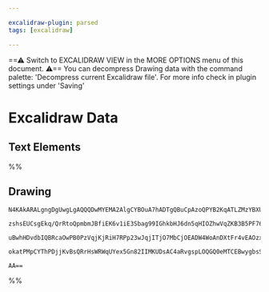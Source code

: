 ```yaml
---

excalidraw-plugin: parsed
tags: [excalidraw]

---
```

==⚠  Switch to EXCALIDRAW VIEW in the MORE OPTIONS menu of this document. ⚠== You can decompress Drawing data with the command palette: 'Decompress current Excalidraw file'. For more info check in plugin settings under 'Saving'


# Excalidraw Data

## Text Elements
%%
## Drawing
```compressed-json
N4KAkARALgngDgUwgLgAQQQDwMYEMA2AlgCYBOuA7hADTgQBuCpAzoQPYB2KqATLZMzYBXUtiRoIACyhQ4zZAHoFAc0JRJQgEYA6bGwC2CgF7N6hbEcK4OCtptbErHALRY8RMpWdx8Q1TdIEfARcZgRmBShcZQUebQBGOJ4aOiCEfQQOKGZuAG0AXX4IXDg4AGUoqHFUUDBIdXTqiGJcUgBrFLqGQgQKACFcbDblUmEOYgBhNnw2Um4IAGIAMxXV

zshsEUCsgEkq/QrRtoQpmbmJBfiEK6v1iE3Sbag99IGhkbHJ6dn5qHIOZhwVqZKB3B5PF76ABihHw+AqMGC80EHjBWxBkMObGOAHUSOpuHxwBt0bt9ljjgikRIUSQ0Y8MfsAErCZSSDjhHJoeL8EkMsnpADyQOwahg3HiAAZJbz7qTnvsoZwoFDcPpYeK0ABWWXgxnpJVZMqEIzVHgy4ly/kK9IAFSwUAAgkRlFwJMElqDdfLMVFSE7HmwKJIQsR

uBwhHDvdbIQBRcaOwPB0PzVqjKjRiH7RPp23wJqjITjO7MbCjOEADW4WoAnDXtFr4vEAOzxAAczZ1ltL5fwAE1uAAWQfN7QjgDMNfHzZrbbbPDbiS7XSMbAM3FqXXoBCE1XixIAvpn9foWUXiBzmFz0IXi7KRiRjabCRaug/iBUEHBq/fSCQALJsMQCDxrgmjBGGaBLAQYS/iQpw/Ggm6QH00yQTeyiaLgAAUPAttQvD4YRzYEZKDYAJTrJATIIM

okatPMpCYThPDjjKvBsQRrHsWRWqUYex5Gn82IIMKUDsAC4aRvgspLOQGQ0eMTCEBwygbsSkCZGBEHcH8u68hsRDfmgekIAZEAcGq1SmeZwhQEQHK6aQu4CZadgAFYINg2RlJZcCAcBoHgQg6HQfgsGWoM4mMLaa74OpdT1PmyJpN5ElUXKzBQAYeaIFJUYaRAMxDCF3BhRFiUQHJBhlKl4mcGVMFmYV+ChE6aUxXF+X4Ie4BHnQSywuEG4HiAB5

AA==
```
%%